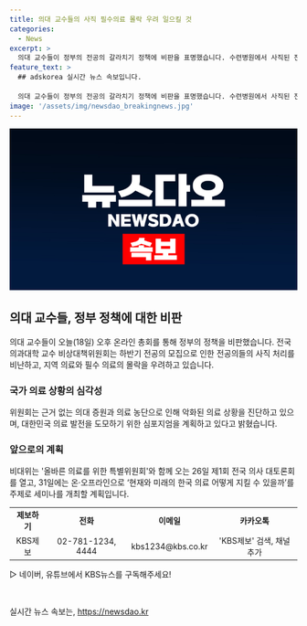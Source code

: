 ```yaml
---
title: 의대 교수들의 사직 필수의료 몰락 우려 일으킬 것
categories:
  - News
excerpt: >
  의대 교수들이 정부의 전공의 갈라치기 정책에 비판을 표명했습니다. 수련병원에서 사직된 전공의들을 돌이켜보지 않고 일괄 처리하는 것에 반발하며, 정부의 정책을 강하게 비판하고 전공의들의 요구를 수용해야 한다고 주장했습니다. 또한 악화된 의료 상황을 진단하고 개선을 위한 세미나 및 대토론회를 개최할 계획이라고 밝혔습니다. 계속되는 범의료계 협의를 통해 대한민국의 의료 발전을 모색할 예정입니다. (150자)
feature_text: >
  ## adskorea 실시간 뉴스 속보입니다.

  의대 교수들이 정부의 전공의 갈라치기 정책에 비판을 표명했습니다. 수련병원에서 사직된 전공의들을 돌이켜보지 않고 일괄 처리하는 것에 반발하며, 정부의 정책을 강하게 비판하고 전공의들의 요구를 수용해야 한다고 주장했습니다. 또한 악화된 의료 상황을 진단하고 개선을 위한 세미나 및 대토론회를 개최할 계획이라고 밝혔습니다. 계속되는 범의료계 협의를 통해 대한민국의 의료 발전을 모색할 예정입니다. (150자)
image: '/assets/img/newsdao_breakingnews.jpg'
---
```


<p><img src="/assets/img/newsdao_breakingnews.jpg" alt="adskorea 속보" /></p>

<h2 data-ke-size="size26">의대 교수들, 정부 정책에 대한 비판</h2>

<p data-ke-size="size16">의대 교수들이 오늘(18일) 오후 온라인 총회를 통해 정부의 정책을 비판했습니다. 전국 의과대학 교수 비상대책위원회는 하반기 전공의 모집으로 인한 전공의들의 사직 처리를 비난하고, 지역 의료와 필수 의료의 몰락을 우려하고 있습니다.</p>

<h3>국가 의료 상황의 심각성</h3>

<p data-ke-size="size16">위원회는 근거 없는 의대 증원과 의료 농단으로 인해 악화된 의료 상황을 진단하고 있으며, 대한민국 의료 발전을 도모하기 위한 심포지엄을 계획하고 있다고 밝혔습니다.</p>

<h3>앞으로의 계획</h3>

<p data-ke-size="size16">비대위는 '올바른 의료를 위한 특별위원회'와 함께 오는 26일 제1회 전국 의사 대토론회를 열고, 31일에는 온·오프라인으로 ‘현재와 미래의 한국 의료 어떻게 지킬 수 있을까’를 주제로 세미나를 개최할 계획입니다.</p>

<table>
  <tr>
    <td style="text-align: center; height: 17px;"><b>제보하기</b></td>
    <td style="text-align: center; height: 17px;"><b>전화</b></td>
    <td style="text-align: center; height: 17px;"><b>이메일</b></td>
    <td style="text-align: center; height: 17px;"><b>카카오톡</b></td>
  </tr>
  <tr>
    <td style="text-align: center; height: 17px;">KBS제보</td>
    <td style="text-align: center; height: 17px;">02-781-1234, 4444</td>
    <td style="text-align: center; height: 17px;">kbs1234@kbs.co.kr</td>
    <td style="text-align: center; height: 17px;">'KBS제보' 검색, 채널 추가</td>
  </tr>
</table>

<p data-ke-size="size16">▷ 네이버, 유튜브에서 KBS뉴스를 구독해주세요!</p>

<p data-ke-size="size16">&nbsp;</p>
실시간 뉴스 속보는, <a href="https://newsdao.kr" rel="dofollow">https://newsdao.kr</a>


